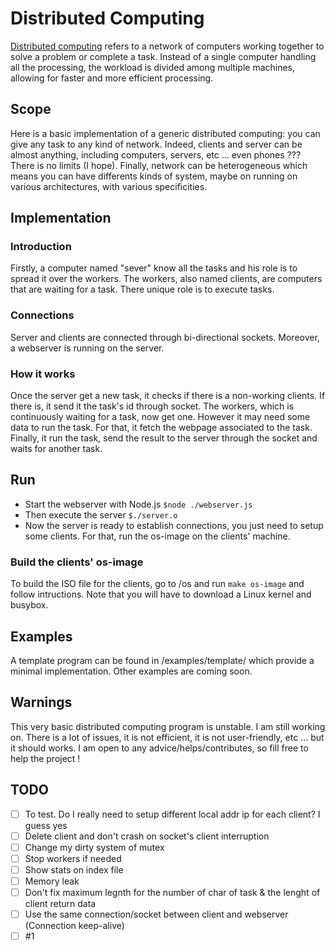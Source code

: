 # Distributed Computing

[Distributed computing](https://en.wikipedia.org/wiki/Distributed_computing) refers to a network of computers working together to solve a problem or complete a task. Instead of a single computer handling all the processing, the workload is divided among multiple machines, allowing for faster and more efficient processing.

## Scope
Here is a basic implementation of a generic distributed computing: you can give any task to any kind of network. Indeed, clients and server can be almost anything, including computers, servers, etc ... even phones ??? There is no limits (I hope). Finally, network can be heterogeneous which means you can have differents kinds of system, maybe on running on various architectures, with various specificities.

## Implementation
### Introduction
Firstly, a computer named "sever" know all the tasks and his role is to spread it over the workers. The workers, also named clients, are computers that are waiting for a task. There unique role is to execute tasks.

### Connections
Server and clients are connected through bi-directional sockets. Moreover, a webserver is running on the server.

### How it works
Once the server get a new task, it checks if there is a non-working clients. If there is, it send it the task's id through socket. The workers, which is continuously waiting for a task, now get one. However it may need some data to run the task. For that, it fetch the webpage associated to the task. Finally, it run the task, send the result to the server through the socket and waits for another task.

## Run
- Start the webserver with Node.js ```$node ./webserver.js```
- Then execute the server ```$./server.o```
- Now the server is ready to establish connections, you just need to setup some clients. For that, run the os-image on the clients' machine.

### Build the clients' os-image
To build the ISO file for the clients, go to /os and run ```make os-image``` and follow intructions. Note that you will have to download a Linux kernel and busybox.

## Examples
A template program can be found in /examples/template/ which provide a minimal implementation.
Other examples are coming soon.

## Warnings
This very basic distributed computing program is unstable. I am still working on. There is a lot of issues, it is not efficient, it is not user-friendly, etc ... but it should works. I am open to any advice/helps/contributes, so fill free to help the project !

## TODO
- [ ] To test. Do I really need to setup different local addr ip for each client? I guess yes
- [ ] Delete client and don't crash on socket's client interruption
- [ ] Change my dirty system of mutex
- [ ] Stop workers if needed
- [ ] Show stats on index file
- [ ] Memory leak
- [ ] Don't fix maximum legnth for the number of char of task & the lenght of client return data
- [ ] Use the same connection/socket between client and webserver (Connection keep-alive)
- [ ] #1

